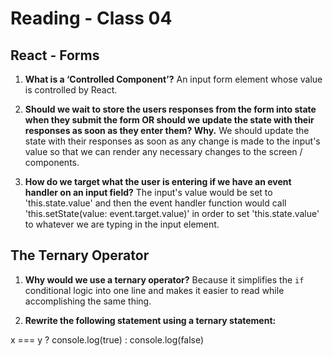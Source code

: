 # Reading - Class 04

## React - Forms

1. **What is a ‘Controlled Component’?** An input form element whose value is controlled by React. 

2. **Should we wait to store the users responses from the form into state when they submit the form OR should we update the state with their responses as soon as they enter them? Why.** We should update the state with their responses as soon as any change is made to the input's value so that we can render any necessary changes to the screen / components.

3. **How do we target what the user is entering if we have an event handler on an input field?** The input's value would be set to 'this.state.value' and then the event handler function would call 'this.setState(value: event.target.value)' in order to set 'this.state.value' to whatever we are typing in the input element.

## The Ternary Operator 

1. **Why would we use a ternary operator?** Because it simplifies the `if` conditional logic into one line and makes it easier to read while accomplishing the same thing.

2. **Rewrite the following statement using a ternary statement:**

x === y ? console.log(true) : console.log(false)